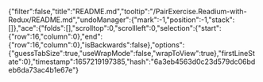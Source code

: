 {"filter":false,"title":"README.md","tooltip":"/PairExercise.Readium-with-Redux/README.md","undoManager":{"mark":-1,"position":-1,"stack":[]},"ace":{"folds":[],"scrolltop":0,"scrollleft":0,"selection":{"start":{"row":16,"column":0},"end":{"row":16,"column":0},"isBackwards":false},"options":{"guessTabSize":true,"useWrapMode":false,"wrapToView":true},"firstLineState":0},"timestamp":1657219197385,"hash":"6a3eb4563d0c23d579dc06bdeb6da73ac4b1e67e"}